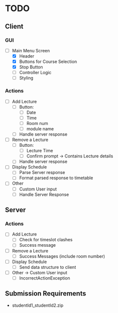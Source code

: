 # TODO
## Client
### GUI
- [ ] Main Menu Screen
    - [x] Header
    - [x] Buttons for Course Selection
    - [x] Stop Button
    - [ ] Controller Logic
    - [ ] Styling
### Actions
- [ ] Add Lecture
    - [ ] Button:
      - [ ] Date
      - [ ] Time 
      - [ ] Room num
      - [ ] module name
    - [ ] Handle server response
- [ ] Remove a Lecture
    - [ ] Button:
        - [ ] Lecture Time
        - [ ] Confirm prompt -> Contains Lecture details
    - [ ] Handle server response
- [ ] Display Schedule
    - [ ] Parse Server response
    - [ ] Format parsed response to timetable
- [ ] Other 
    - [ ] Custom User input
    - [ ] Handle Server Response

## Server
### Actions
- [ ] Add Lecture
  - [ ] Check for timeslot clashes
  - [ ] Success message
- [ ] Remove a Lecture
    - [ ] Success Messages (include room number)
- [ ] Display Schedule
  - [ ] Send data structure to client
- [ ] Other -> Custom User input
  - [ ] IncorrectActionException

## Submission Requirements
- studentId1_studentId2.zip